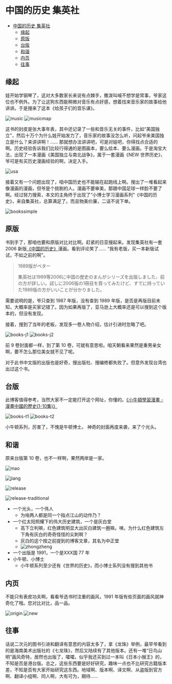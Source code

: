 # 中国的历史 集英社

- [中国的历史 集英社](#中国的历史-集英社)
  - [缘起](#缘起)
  - [原版](#原版)
  - [台版](#台版)
  - [和谐](#和谐)
  - [内页](#内页)
  - [往事](#往事)

## 缘起

娃开始学钢琴了，这对大多数家长来说有点棘手，撒泼叫喊不想学是常事，爷家这位也不例外。为了让这狗东西能稍微对音乐有点好感，想着找来音乐家的故事给他讲讲。于是搜来了这本《给孩子们的音乐课》。

![music](./img/music.jpg)
![musicmap](./img/musicmap.jpg)

这书的封皮是张大事年表，其中还记录了一些和音乐无关的事件，比如“美国独立”，然后十万个为什么娃开始发力了，音乐家的故事没怎么听，问起爷来美国独立是什么？来讲讲啊！…… 那就想办法讲讲吧，可是对娃吧，你得找点合适的啊。历史经验告诉我们比较行得通的是图画本，要么绘本、要么漫画。于是淘宝大法，出现了一本漫画《美国独立与南北战争》，属于一套漫画《NEW 世界历史》，爷可是有买历史漫画经验的啊，决定入手。

![usa](./img/usa.jpg)

接着又有一个问题出现了，咱中国历史也不能输在起跑线上啊。搜出了一堆看起来像漫画的漫画，但爷是个挑剔的人。漫画不要审美，那跟中国足球一样脸不要了啊。经过努力搜索，本文的主角终于出现了“小博士学习漫画系列”《中国的历史》，来自集英社，总算满足了。而且物美价廉，二话不说下单。

![bookssimple](./img/bookssimple.jpg)

## 原版

书到手了，那咱也要和原版对比对比啊。赶紧的日亚搜起来。发现集英社有一套 2006 新版[《中国的历史》](https://www.amazon.co.jp/%E5%AD%A6%E7%BF%92%E6%BC%AB%E7%94%BB-%E4%B8%AD%E5%9B%BD%E3%81%AE%E6%AD%B4%E5%8F%B2-%E4%B8%AD%E5%9B%BD%E6%96%87%E6%98%8E%E3%81%AE%E3%81%82%E3%81%91%E3%81%BC%E3%81%AE-%E5%85%88%E5%8F%B2%E6%99%82%E4%BB%A3-%E6%AE%B7%E3%83%BB%E5%91%A8%E3%83%BB%E6%98%A5%E7%A7%8B%E3%83%BB%E6%88%A6%E5%9B%BD%E6%99%82%E4%BB%A3/dp/4082482016/)漫画。看到评论笑了…… “我有老版，买一本新版试试，不如之前的啊”。

> 1989版がベター
> 
> 集英社は1989等2006に中国の歴史のまんがシリーズを出版しました、前の方が詳しい。試しに2006版の1冊目を買ってみたけど、すでに持っていた1989版の方がいいことが分かりました。

需要说明的是，爷只查到 1987 年版，没有查到 1989 年版，是否是再版目前未知，大概率是买家记错了。因为如果再版了，亚马逊上大概率还是可以搜到这个版本的，但没有发现。

接着，搜到了当年的老板，发现多一卷人物介绍，估计引进时忽略了吧。

![books-j1](./img/books-j1.jpg)
![books-j2](./img/books-j2.jpg)

前 9 卷封面都一样，到了第 10 卷，可就有意思啦。咱天朝看来果然是重男亲女啊，要不怎么那位美女就不见了呢。

对于此书中文版的出版也是好奇，搜出版社、搜编修都失败了。但意外发现台湾也出过这个书。

## 台版

此博客值得参考，当然大家不一定能打开这个网址，你懂的。[《小牛頓學習漫畫 - 漫畫中國的歷史(1-10集)》](https://blog.xuite.net/wenshan288/twblog/576818260-%E5%B0%8F%E7%89%9B%E9%A0%93%E5%AD%B8%E7%BF%92%E6%BC%AB%E7%95%AB~%E6%BC%AB%E7%95%AB%E4%B8%AD%E5%9C%8B%E7%9A%84%E6%AD%B7%E5%8F%B2%281~10%E9%9B%86%29)


![books-t1](./img/books-t1.jpg)
![books-t2](./img/books-t2.jpg)

小牛顿系列，厉害了，不愧是牛顿博士。 神奇的封面再度来袭，来了个光头。

## 和谐

原来台版第 10 卷，也不一样啊，果然两岸是一家。

![mao](./img/mao.jpeg)

![jiang](./img/jiang.jpg)

![release](./img/release-simple.jpeg)

![release-traditional](./img/release-traditional.jpg)

- 一个光头，一个伟人
  - 为啥两人都是同一个指点江山的动作乃？
- 一个红太阳照耀下的伟大历史建筑，一个是灰白堂
  - 高下立判嘛，红色建筑明显大出灰白建筑一圈嘛。咦，为什么红色建筑左下角有灰白的奇奇怪怪的尖刺啊？
  - 灰白的这个按之前提到的博客文章，其名为中正堂
  - ![zhongzheng](./img/zhongzheng.jpg)
- 一个出版是 1991，一个是XXX国 77 年
- 小牛顿、小博士
  - 小牛顿系列至少还有《世界的历史》，而小博士系列没有搜到其他书

## 内页

不能只有表皮功夫啊，看看爷选书时注重的画风，1991 年版有些页面的画风就神奇化了哦。您对比对比，品一品。

![origin](./img/origin.jpeg)
![new](./img/new.jpeg)

## 往事

话说二次元的图书引进和翻译有意思的内容太多了，拿《龙珠》举例，最早爷看到的是海南美术出版社的《七龙珠》，然后又陆续有了其他版本。还有一堆“日鸟山明”画风奇特，居然也出版了，嚯嚯。似乎我还买到过一本叫《日本小猴王》的，不知是否是港台版。总之，这些东西要是好好研究，趣味一点也不比研究古籍版本差，不知是否有大家开始研究这东西。地域啊、版本啊、译文啊、从盗版到官方啊、翻译小组啊、同人啊，大有可为，期待……
